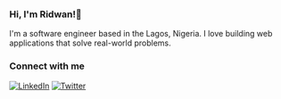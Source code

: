 ### Hi, I'm Ridwan!👋


I'm a software engineer based in the Lagos, Nigeria. I love building web applications that solve real-world problems.


### Connect with me

[![LinkedIn](https://img.shields.io/badge/LinkedIn-0077B5?style=for-the-badge&logo=linkedin&logoColor=white)](https://www.linkedin.com/in/user/)
[![Twitter](https://img.shields.io/badge/Twitter-1DA1F2?style=for-the-badge&logo=twitter&logoColor=white)](https://twitter.com/user)
